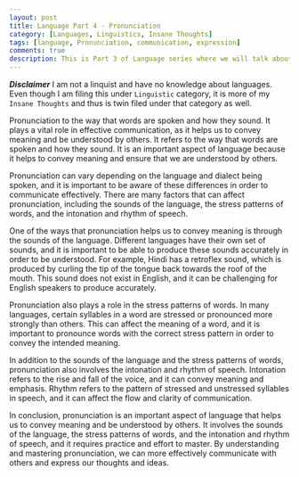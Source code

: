 ```yaml
---
layout: post
title: Language Part 4 - Pronunciation
category: [Languages, Linguistics, Insane Thoughts]
tags: [language, Pronunciation, communication, expression]
comments: true
description: This is Part 3 of Language series where we will talk about vocabulary.
---
```


***Disclaimer***
I am not a linquist and have no knowledge about languages. Even though I am filing this under `Linguistic` category, it is more of my `Insane Thoughts` and thus is twin filed under that category as well.

Pronunciation to the way that words are spoken and how they sound. It plays a vital role in effective communication, as it helps us to convey meaning and be understood by others. It refers to the way that words are spoken and how they sound. It is an important aspect of language because it helps to convey meaning and ensure that we are understood by others. 

Pronunciation can vary depending on the language and dialect being spoken, and it is important to be aware of these differences in order to communicate effectively. There are many factors that can affect pronunciation, including the sounds of the language, the stress patterns of words, and the intonation and rhythm of speech. 

One of the ways that pronunciation helps us to convey meaning is through the sounds of the language. Different languages have their own set of sounds, and it is important to be able to produce these sounds accurately in order to be understood. For example, Hindi has a retroflex sound, which is produced by curling the tip of the tongue back towards the roof of the mouth. This sound does not exist in English, and it can be challenging for English speakers to produce accurately.

Pronunciation also plays a role in the stress patterns of words. In many languages, certain syllables in a word are stressed or pronounced more strongly than others. This can affect the meaning of a word, and it is important to pronounce words with the correct stress pattern in order to convey the intended meaning. 

In addition to the sounds of the language and the stress patterns of words, pronunciation also involves the intonation and rhythm of speech. Intonation refers to the rise and fall of the voice, and it can convey meaning and emphasis. Rhythm refers to the pattern of stressed and unstressed syllables in speech, and it can affect the flow and clarity of communication.

In conclusion, pronunciation is an important aspect of language that helps us to convey meaning and be understood by others. It involves the sounds of the language, the stress patterns of words, and the intonation and rhythm of speech, and it requires practice and effort to master. By understanding and mastering pronunciation, we can more effectively communicate with others and express our thoughts and ideas. 



